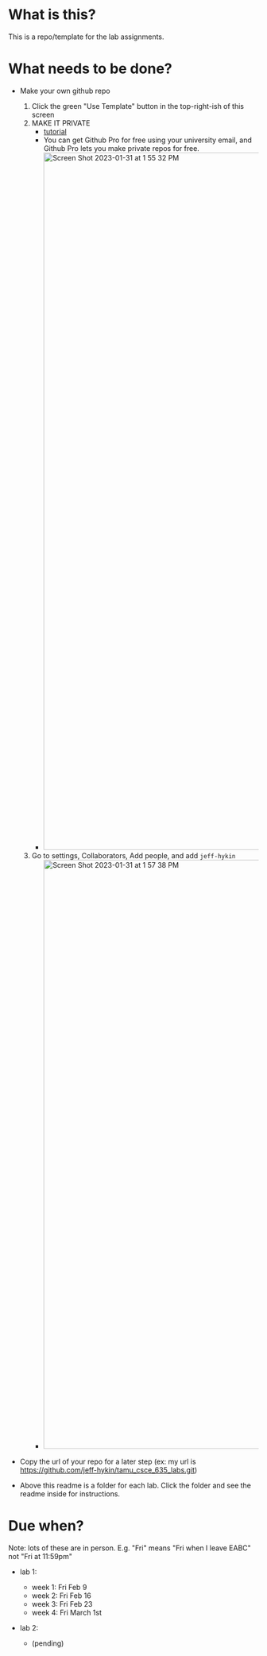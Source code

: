 # What is this?

This is a repo/template for the lab assignments.


# What needs to be done?

- Make your own github repo
    1. Click the green "Use Template" button in the top-right-ish of this screen
    2. MAKE IT PRIVATE 
        - [tutorial](https://stackoverflow.com/questions/57836411/how-can-i-switch-a-public-repo-to-private-and-vice-versa-on-github)
        - You can get Github Pro for free using your university email, and Github Pro lets you make private repos for free.
        - <img width="1404" alt="Screen Shot 2023-01-31 at 1 55 32 PM" src="https://user-images.githubusercontent.com/17692058/215868334-ee175ad5-9835-435f-ace0-846f2d3564d3.png">
    3. Go to settings, Collaborators, Add people, and add `jeff-hykin`
        - <img width="1186" alt="Screen Shot 2023-01-31 at 1 57 38 PM" src="https://user-images.githubusercontent.com/17692058/215868976-9207346a-973e-43d4-8b39-6c60b0be2611.png">

- Copy the url of your repo for a later step (ex: my url is https://github.com/jeff-hykin/tamu_csce_635_labs.git)
- Above this readme is a folder for each lab. Click the folder and see the readme inside for instructions.

# Due when?

Note: lots of these are in person. E.g. "Fri" means "Fri when I leave EABC" not "Fri at 11:59pm"

- lab 1:
    - week 1: Fri Feb 9
    - week 2: Fri Feb 16
    - week 3: Fri Feb 23
    - week 4: Fri March 1st

- lab 2:
    - (pending)